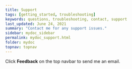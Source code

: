 ```yaml
---
title: Support
tags: [getting_started, troubleshooting]
keywords: questions, troubleshooting, contact, support
last_updated: June 24, 2021
summary: "Contact me for any support issues."
sidebar: mydoc_sidebar
permalink: mydoc_support.html
folder: mydoc
topnav: topnav
---
```


Click **Feedback** on the top navbar to send me an email.

